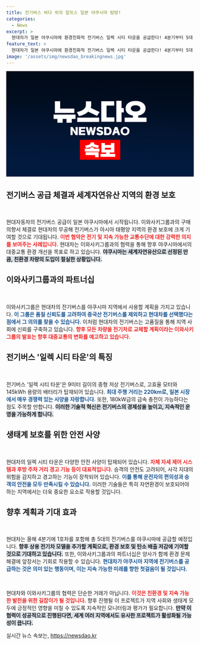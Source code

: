 ```yaml
---
title: 전기버스 바다 위의 알프스 일본 야쿠시마 탐방!
categories:
  - News
excerpt: >
  현대차가 일본 야쿠시마에 환경친화적 전기버스 일렉 시티 타운을 공급한다! 4분기부터 5대 순차 배치, 세계자연유산의 공해물질 억제에 기여할 예정. 클릭해 자세히 알아보세요!
feature_text: >
  현대차가 일본 야쿠시마에 환경친화적 전기버스 일렉 시티 타운을 공급한다! 4분기부터 5대 순차 배치, 세계자연유산의 공해물질 억제에 기여할 예정. 클릭해 자세히 알아보세요!
image: '/assets/img/newsdao_breakingnews.jpg'
---
```


<p><img src="/assets/img/newsdao_breakingnews.jpg" alt="implanttips 속보" /></p>

<h2 data-ke-size="size26">전기버스 공급 체결과 세계자연유산 지역의 환경 보호</h2>

<p data-ke-size="size16">&nbsp;</p>

<p>현대자동차의 전기버스 공급이 일본 야쿠시마에서 시작됩니다. 이와사키그룹과의 구매의향서 체결로 현대차의 무공해 전기버스가 아시아 태평양 지역의 환경 보호에 크게 기여할 것으로 기대됩니다. <b><span style="color: #ee2323;">이번 협약은 전기 및 지속 가능한 교통수단에 대한 강력한 의지를 보여주는 사례입니다.</span></b> 현대차는 이와사키그룹과의 협력을 통해 향후 야쿠시마에서의 대중교통 환경 개선을 목표로 하고 있습니다. <b><span style="background-color: #21538527;">야쿠시마는 세계자연유산으로 선정된 만큼, 친환경 차량의 도입이 절실한 상황입니다.</span></b> </p>

<h2 data-ke-size="size26">이와사키그룹과의 파트너십</h2>

<p data-ke-size="size16">&nbsp;</p>

<p>이와사키그룹은 현대차의 전기버스를 야쿠시마 지역에서 사용할 계획을 가지고 있습니다. <b><span style="color: #1a5490;">이 그룹은 품질 신뢰도를 고려하여 중국산 전기버스를 제외하고 현대차를 선택했다는 점에서 그 의의를 찾을 수 있습니다.</span></b> 이처럼 현대차의 전기버스는 고품질을 통해 지역 사회에 신뢰를 구축하고 있습니다. <b><span style="color: #ee2323;">향후 모든 차량을 전기차로 교체할 계획이라는 이와사키그룹의 발표는 향후 대중교통의 변화를 예고하고 있습니다.</span></b> </p>

<h2 data-ke-size="size26">전기버스 '일렉 시티 타운'의 특징</h2>

<p data-ke-size="size16">&nbsp;</p>

<p>전기버스 '일렉 시티 타운'은 9미터 길이의 중형 저상 전기버스로, 고효율 모터와 145kWh 용량의 배터리가 탑재되어 있습니다. <b><span style="color: #1a5490;">최대 주행 거리는 220km로, 일본 시장에서 매우 경쟁력 있는 사양을 자랑합니다.</span></b> 또한, 180kW급의 급속 충전이 가능하다는 점도 주목할 만합니다. <b><span style="background-color: #21538527;">이러한 기술적 혁신은 전기버스의 경제성을 높이고, 지속적인 운영을 가능하게 합니다.</span></b> </p>

<h2 data-ke-size="size26">생태계 보호를 위한 안전 사양</h2>

<p data-ke-size="size16">&nbsp;</p>

<p>현대차의 일렉 시티 타운은 다양한 안전 사양이 탑재되어 있습니다. <b><span style="color: #ee2323;">차체 자세 제어 시스템과 후방 주차 거리 경고 기능 등이 대표적입니다.</span></b> 승객의 안전도 고려되어, 사각 지대의 위험을 감지하고 경고하는 기능이 장착되어 있습니다. <b><span style="color: #1a5490;">이를 통해 운전자의 편의성과 승객의 안전을 모두 만족시킬 수 있습니다.</span></b> 이러한 기술들은 특히 자연환경이 보호되어야 하는 지역에서는 더욱 중요한 요소로 작용할 것입니다.</p>

<h2 data-ke-size="size26">향후 계획과 기대 효과</h2>

<p data-ke-size="size16">&nbsp;</p>

<p>현대차는 올해 4분기에 1호차를 포함해 총 5대의 전기버스를 야쿠시마에 공급할 예정입니다. <b><span style="background-color: #21538527;">향후 상용 전기차 모델을 추가할 계획으로, 환경 보호 및 탄소 배출 저감에 기여할 것으로 기대하고 있습니다.</span></b> 또한, 이와사키그룹과의 파트너십은 양사가 함께 환경 문제 해결에 앞장서는 기회로 작용할 수 있습니다. <b><span style="color: #1a5490;">현대차가 야쿠시마 지역에 전기버스를 공급하는 것은 의미 있는 행동이며, 이는 지속 가능한 미래를 향한 첫걸음이 될 것입니다.</span></b> </p>

<p data-ke-size="size16">&nbsp;</p>

<p>현대차와 이와사키그룹의 협력은 단순한 거래가 아닙니다. <b><span style="color: #ee2323;">이것은 친환경 및 지속 가능한 발전을 위한 길잡이가 될 것입니다.</span></b> 향후 진행될 이 프로젝트가 지역 사회와 생태계 모두에 긍정적인 영향을 미칠 수 있도록 지속적인 모니터링과 평가가 필요합니다. <b><span style="background-color: #21538527;">만약 이 협력이 성공적으로 진행된다면, 세계 여러 지역에서도 유사한 프로젝트가 활성화될 가능성이 큽니다.</span></b> </p>
실시간 뉴스 속보는, <a href="https://newsdao.kr" rel="dofollow">https://newsdao.kr</a>


